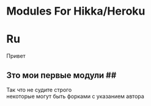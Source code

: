 # Modules For Hikka/Heroku
# Ru
Привет<br>
## Зто мои первые модули ##<br>
Так что не судите строго <br>
некоторые могут быть форками с указанием автора
